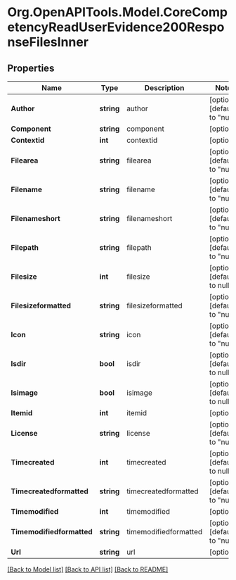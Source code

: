 # Org.OpenAPITools.Model.CoreCompetencyReadUserEvidence200ResponseFilesInner

## Properties

Name | Type | Description | Notes
------------ | ------------- | ------------- | -------------
**Author** | **string** | author | [optional] [default to "null"]
**Component** | **string** | component | [optional] 
**Contextid** | **int** | contextid | [optional] 
**Filearea** | **string** | filearea | [optional] [default to "null"]
**Filename** | **string** | filename | [optional] [default to "null"]
**Filenameshort** | **string** | filenameshort | [optional] [default to "null"]
**Filepath** | **string** | filepath | [optional] [default to "null"]
**Filesize** | **int** | filesize | [optional] [default to null]
**Filesizeformatted** | **string** | filesizeformatted | [optional] [default to "null"]
**Icon** | **string** | icon | [optional] [default to "null"]
**Isdir** | **bool** | isdir | [optional] [default to null]
**Isimage** | **bool** | isimage | [optional] [default to null]
**Itemid** | **int** | itemid | [optional] 
**License** | **string** | license | [optional] [default to "null"]
**Timecreated** | **int** | timecreated | [optional] [default to null]
**Timecreatedformatted** | **string** | timecreatedformatted | [optional] [default to "null"]
**Timemodified** | **int** | timemodified | [optional] 
**Timemodifiedformatted** | **string** | timemodifiedformatted | [optional] [default to "null"]
**Url** | **string** | url | [optional] 

[[Back to Model list]](../README.md#documentation-for-models) [[Back to API list]](../README.md#documentation-for-api-endpoints) [[Back to README]](../README.md)

